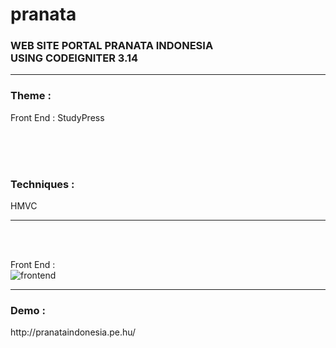 # pranata

<h3>WEB SITE PORTAL PRANATA INDONESIA<br> USING CODEIGNITER 3.14</h3>
<hr>


<h3>Theme : </h3>
Front End : StudyPress

<br><br><br>
<h3>Techniques : </h3>HMVC
<hr><br><br>

Front End : <br>
![frontend](https://cloud.githubusercontent.com/assets/13658670/25056722/e8dd4334-2194-11e7-85d1-367a5bd510c7.jpg)

<hr>

<h3>Demo :</h3>
http://pranataindonesia.pe.hu/
